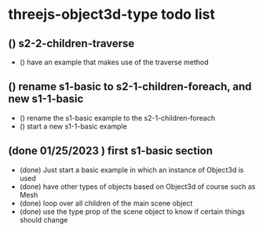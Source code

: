 # threejs-object3d-type todo list

## () s2-2-children-traverse
* () have an example that makes use of the traverse method

## () rename s1-basic to s2-1-children-foreach, and new s1-1-basic
* () rename the s1-basic example to the s2-1-children-foreach
* () start a new s1-1-basic example

## (done 01/25/2023 ) first s1-basic section
* (done) Just start a basic example in which an instance of Object3d is used
* (done) have other types of objects based on Object3d of course such as Mesh
* (done) loop over all children of the main scene object
* (done) use the type prop of the scene object to know if certain things should change 